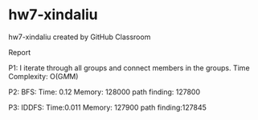 # hw7-xindaliu
hw7-xindaliu created by GitHub Classroom

Report

P1:
I iterate through all groups and connect members in the groups.
Time Complexity: O(G*M*M)

P2:
BFS:
Time: 0.12
Memory: 128000
path finding: 127800

P3:
IDDFS:
Time:0.011
Memory: 127900
path finding:127845
